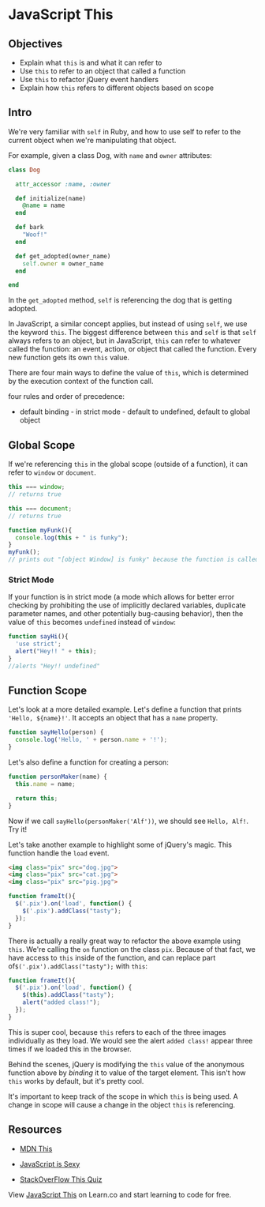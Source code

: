 # JavaScript This

## Objectives
+ Explain what `this` is and what it can refer to
+ Use `this` to refer to an object that called a function
+ Use `this` to refactor jQuery event handlers
+ Explain how `this` refers to different objects based on scope

## Intro

We're very familiar with `self` in Ruby, and how to use self to refer to the current object when we're manipulating that object.

For example, given a class Dog, with `name` and `owner` attributes:

```ruby
class Dog

  attr_accessor :name, :owner

  def initialize(name)
    @name = name
  end

  def bark
    "Woof!"
  end

  def get_adopted(owner_name)
    self.owner = owner_name
  end

end
```

In the `get_adopted` method, `self` is referencing the dog that is getting adopted.

In JavaScript, a similar concept applies, but instead of using `self`, we use the keyword `this`. The biggest difference between `this` and `self` is that `self` always refers to an object, but in JavaScript, `this` can refer to whatever called the function: an event, action, or object that called the function.
Every new function gets its own `this` value.

There are four main ways to define the value of `this`, which is determined by the execution context of the function call.

four rules and order of precedence:
+ default binding - in strict mode - default to undefined, default to global object

## Global Scope

If we're referencing `this` in the global scope (outside of a function), it can refer to `window` or `document`.

```js
this === window;
// returns true

this === document;
// returns true

function myFunk(){
  console.log(this + " is funky");
}
myFunk();
// prints out "[object Window] is funky" because the function is called on the window object.
```
### Strict Mode

If your function is in strict mode (a mode which allows for better error checking by prohibiting the use of implicitly declared variables, duplicate parameter names, and other potentially bug-causing behavior), then the value of `this` becomes `undefined` instead of `window`:

```js
function sayHi(){
  'use strict';
  alert("Hey!! " + this);
}
//alerts "Hey!! undefined"
```

## Function Scope

Let's look at a more detailed example. Let's define a function that prints `'Hello, ${name}!'`. It accepts an object that has a `name` property.

```js
function sayHello(person) {
  console.log('Hello, ' + person.name + '!');
}
```

Let's also define a function for creating a person:

```js
function personMaker(name) {
  this.name = name;

  return this;
}
```

Now if we call `sayHello(personMaker('Alf'))`, we should see `Hello, Alf!`. Try it!

Let's take another example to highlight some of jQuery's magic. This function handle the `load` event.

```html
<img class="pix" src="dog.jpg">
<img class="pix" src="cat.jpg">
<img class="pix" src="pig.jpg">
```

```js
function frameIt(){
  $('.pix').on('load', function() {
    $('.pix').addClass("tasty");
  });
}
```

There is actually a really great way to refactor the above example using `this`. We're calling the `on` function on the class `pix`. Because of that fact, we have access to `this` inside of the function, and can replace part of`$('.pix').addClass("tasty");` with `this`:

```js
function frameIt(){
  $('.pix').on('load', function() {
    $(this).addClass("tasty");
    alert("added class!");
  });
}
```

This is super cool, because `this` refers to each of the three images individually as they load. We would see the alert `added class!` appear three times if we loaded this in the browser.

Behind the scenes, jQuery is modifying the `this` value of the anonymous function above by _binding_ it to value of the target element. This isn't how `this` works by default, but it's pretty cool.

It's important to keep track of the scope in which `this` is being used. A change in scope will cause a change in the object `this` is referencing.

## Resources

+ [MDN This](https://developer.mozilla.org/en-US/docs/Web/JavaScript/Reference/Operators/this)

+ [JavaScript is Sexy](http://javascriptissexy.com/understand-javascripts-this-with-clarity-and-master-it/)

+ [StackOverFlow This Quiz](http://stackoverflow.com/questions/3127429/how-does-the-this-keyword-work)

<p data-visibility='hidden'>View <a href='https://learn.co/lessons/js-this-readme' title='JavaScript This'>JavaScript This</a> on Learn.co and start learning to code for free.</p>
